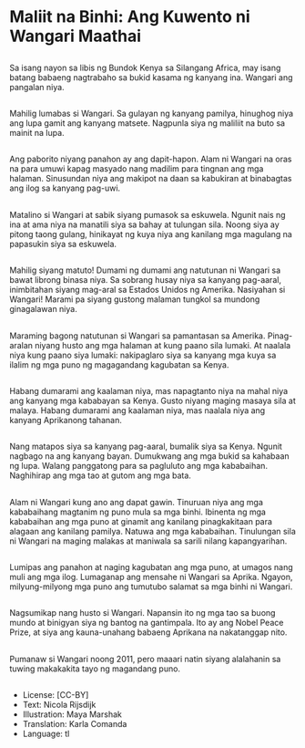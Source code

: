 # Maliit na Binhi: Ang Kuwento ni Wangari Maathai

##
Sa isang nayon sa libis ng Bundok Kenya sa Silangang Africa, may isang batang babaeng nagtrabaho sa bukid kasama ng kanyang ina. Wangari ang pangalan niya.

##
Mahilig lumabas si Wangari. Sa gulayan ng kanyang pamilya, hinughog niya ang lupa gamit ang kanyang matsete. Nagpunla siya ng maliliit na buto sa mainit na lupa.

##
Ang paborito niyang panahon ay ang dapit-hapon. Alam ni Wangari na oras na para umuwi kapag masyado nang madilim para tingnan ang mga halaman. Sinusundan niya ang makipot na daan sa kabukiran at binabagtas ang ilog sa kanyang pag-uwi.

##
Matalino si Wangari at sabik siyang pumasok sa eskuwela. Ngunit nais ng ina at ama niya na manatili siya sa bahay at tulungan sila. Noong siya ay pitong taong gulang, hinikayat ng kuya niya ang kanilang mga magulang na papasukin siya sa eskuwela.

##
Mahilig siyang matuto! Dumami ng dumami ang natutunan ni Wangari sa bawat librong binasa niya. Sa sobrang husay niya sa kanyang pag-aaral, inimbitahan siyang mag-aral sa Estados Unidos ng Amerika. Nasiyahan si Wangari! Marami pa siyang gustong malaman tungkol sa mundong ginagalawan niya.

##
Maraming bagong natutunan si Wangari sa pamantasan sa Amerika. Pinag-aralan niyang husto ang mga halaman at kung paano sila lumaki. At naalala niya kung paano siya lumaki: nakipaglaro siya sa kanyang mga kuya sa ilalim ng mga puno ng magagandang kagubatan sa Kenya.

##
Habang dumarami ang kaalaman niya, mas napagtanto niya na mahal niya ang kanyang mga kababayan sa Kenya. Gusto niyang maging masaya sila at malaya. Habang dumarami ang kaalaman niya, mas naalala niya ang kanyang Aprikanong tahanan. 

##
Nang matapos siya sa kanyang pag-aaral, bumalik siya sa Kenya. Ngunit nagbago na ang kanyang bayan. Dumukwang ang mga bukid sa kahabaan ng lupa. Walang panggatong para sa pagluluto ang mga kababaihan. Naghihirap ang mga tao at gutom ang mga bata.

##
Alam ni Wangari kung ano ang dapat gawin. Tinuruan niya ang mga kababaihang magtanim ng puno mula sa mga binhi. Ibinenta ng mga kababaihan ang mga puno at ginamit ang kanilang pinagkakitaan para alagaan ang kanilang pamilya. Natuwa ang mga kababaihan. Tinulungan sila ni Wangari na maging malakas at maniwala sa sarili nilang kapangyarihan.

##
Lumipas ang panahon at naging kagubatan ang mga puno, at umagos nang muli ang mga ilog. Lumaganap ang mensahe ni Wangari sa Aprika. Ngayon, milyung-milyong mga puno ang tumutubo salamat sa mga binhi ni Wangari.

##
Nagsumikap nang husto si Wangari. Napansin ito ng mga tao sa buong mundo at binigyan siya ng bantog na gantimpala. Ito ay ang Nobel Peace Prize, at siya ang kauna-unahang babaeng Aprikana na nakatanggap nito.

##
Pumanaw si Wangari noong 2011, pero maaari natin siyang alalahanin sa tuwing makakakita tayo ng magandang puno.

##
* License: [CC-BY]
* Text: Nicola Rijsdijk
* Illustration: Maya Marshak
* Translation: Karla Comanda
* Language: tl
